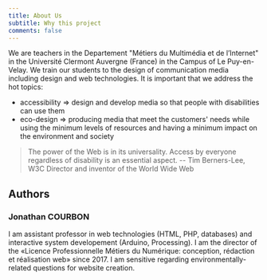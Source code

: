 ```yaml
---
title: About Us
subtitle: Why this project
comments: false
---
```


We are teachers in the Departement "Métiers du Multimédia et de l’Internet" in the Université Clermont Auvergne (France) in the Campus of Le Puy-en-Velay. We train our students to the design of communication media including design and web technologies.
It is important that we address the hot topics:
- accessibility => design and develop media so that people with disabilities can use them
- eco-design => producing media that meet the customers' needs while using the minimum levels of resources and having a minimum impact on the environment and society

> The power of the Web is in its universality.
  Access by everyone regardless of disability is an essential aspect.
 -- Tim Berners-Lee, W3C Director and inventor of the World Wide Web


## Authors
### Jonathan COURBON
I am assistant professor in web technologies (HTML, PHP, databases) and interactive system developement (Arduino, Processing). I am the director of the «Licence Professionnelle Métiers du Numérique: conception, rédaction et réalisation web» since 2017.
I am sensitive regarding environmentally-related questions for website creation.
